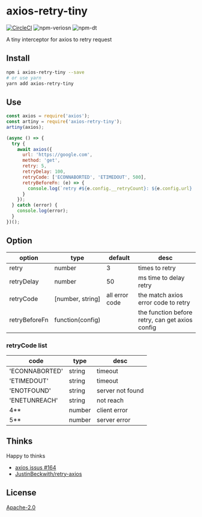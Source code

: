 # axios-retry-tiny

[![CircleCI](https://circleci.com/gh/phantomk/axios-retry-tiny/tree/master.svg?style=svg)](https://circleci.com/gh/phantomk/axios-retry-tiny/tree/master)
![npm-veriosn](https://img.shields.io/npm/v/axios-retry-tiny.svg)
![npm-dt](https://img.shields.io/npm/dt/axios-retry-tiny.svg)

A tiny interceptor for axios to retry request

## Install

```bash
npm i axios-retry-tiny --save
# or use yarn
yarn add axios-retry-tiny
```

## Use

```javascript
const axios = require('axios');
const artiny = require('axios-retry-tiny');
artiny(axios);

(async () => {
  try {
    await axios({
      url: 'https://google.com',
      method: 'get',
      retry: 5,
      retryDelay: 100,
      retryCode: ['ECONNABORTED', 'ETIMEDOUT', 500],
      retryBeforeFn: (e) => {
        console.log(`retry #${e.config.__retryCount}: ${e.config.url} : errCode: ${e.code || (e.response && e.response.status)}`);
      }
    });
  } catch (error) {
    console.log(error);
  }
})();
```

## Option

| option        | type             | default        | desc                                            |
|---------------|------------------|----------------|-------------------------------------------------|
| retry         | number           | 3              | times to retry                                  |
| retryDelay    | number           | 50             | ms time to delay retry                          |
| retryCode     | [number, string] | all error code | the match axios error code to retry             |
| retryBeforeFn | function(config) |                | the function before retry, can get axios config |

### retryCode list

| code           | type   | desc             |
|----------------|--------|------------------|
| 'ECONNABORTED' | string | timeout          |
| 'ETIMEDOUT'    | string | timeout          |
| 'ENOTFOUND'    | string | server not found |
| 'ENETUNREACH'  | string | not reach        |
| 4**            | number | client error     |
| 5**            | number | server error     |

## Thinks
Happy to thinks
- [axios issus #164](https://github.com/axios/axios/issues/164#issuecomment-327837467)
- [JustinBeckwith/retry-axios](https://github.com/JustinBeckwith/retry-axios)

## License
[Apache-2.0](LICENSE)